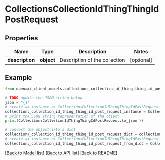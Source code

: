 # CollectionsCollectionIdThingThingIdPostRequest


## Properties

Name | Type | Description | Notes
------------ | ------------- | ------------- | -------------
**description** | **object** | Description of the collection | [optional] 

## Example

```python
from openapi_client.models.collections_collection_id_thing_thing_id_post_request import CollectionsCollectionIdThingThingIdPostRequest

# TODO update the JSON string below
json = "{}"
# create an instance of CollectionsCollectionIdThingThingIdPostRequest from a JSON string
collections_collection_id_thing_thing_id_post_request_instance = CollectionsCollectionIdThingThingIdPostRequest.from_json(json)
# print the JSON string representation of the object
print(CollectionsCollectionIdThingThingIdPostRequest.to_json())

# convert the object into a dict
collections_collection_id_thing_thing_id_post_request_dict = collections_collection_id_thing_thing_id_post_request_instance.to_dict()
# create an instance of CollectionsCollectionIdThingThingIdPostRequest from a dict
collections_collection_id_thing_thing_id_post_request_from_dict = CollectionsCollectionIdThingThingIdPostRequest.from_dict(collections_collection_id_thing_thing_id_post_request_dict)
```
[[Back to Model list]](../README.md#documentation-for-models) [[Back to API list]](../README.md#documentation-for-api-endpoints) [[Back to README]](../README.md)



